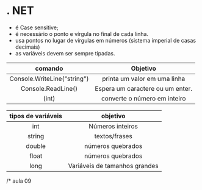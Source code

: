 # . NET

 * é Case sensitive; 
 * é necessário o ponto e vírgula no final de cada linha.
 * usa pontos no lugar de vírgulas em números (sistema imperial de casas decimais)
 * as variáveis devem ser sempre tipadas.




comando | Objetivo
:----: | :----:
Console.WriteLine("string") | printa um valor em uma linha
Console.ReadLine() | Espera um caractere ou um enter.
(int) | converte o número em inteiro 

tipos de variáveis | objetivo
:----: | :----:
int | Números inteiros
string | textos/frases
double | números quebrados
float | números quebrados
long | Variáveis de tamanhos grandes


/* aula 09